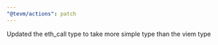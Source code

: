 ```yaml
---
"@tevm/actions": patch
---
```


Updated the eth_call type to take more simple type than the viem type

